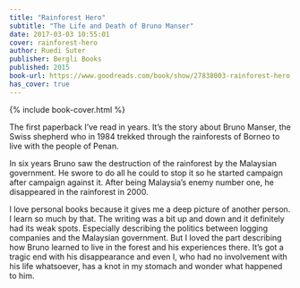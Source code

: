 ```yaml
---
title: "Rainforest Hero"
subtitle: "The Life and Death of Bruno Manser"
date: 2017-03-03 10:55:01
cover: rainforest-hero
author: Ruedi Suter
publisher: Bergli Books
published: 2015
book-url: https://www.goodreads.com/book/show/27838003-rainforest-hero
has_cover: true
---
```

{% include book-cover.html %}

The first paperback I’ve read in years. It’s the story about Bruno Manser, the Swiss shepherd who in 1984 trekked through the rainforests of Borneo to live with the people of Penan.

In six years Bruno saw the destruction of the rainforest by the Malaysian government. He swore to do all he could to stop it so he started campaign after campaign against it. After being Malaysia’s enemy number one, he disappeared in the rainforest in 2000.

I love personal books because it gives me a deep picture of another person. I learn so much by that. The writing was a bit up and down and it definitely had its weak spots. Especially describing the politics between logging companies and the Malaysian government. But I loved the part describing how Bruno learned to live in the forest and his experiences there. It’s got a tragic end with his disappearance and even I, who had no involvement with his life whatsoever, has a knot in my stomach and wonder what happened to him.
